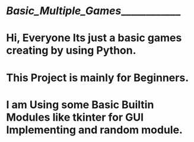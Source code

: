 # _________________________________________________________________________Basic_Multiple_Games_____________________________________________________________________________________

# Hi, Everyone Its just a basic games creating by using Python.
# This Project is mainly for Beginners.
# I am Using some Basic Builtin Modules like tkinter for GUI Implementing and random module.
